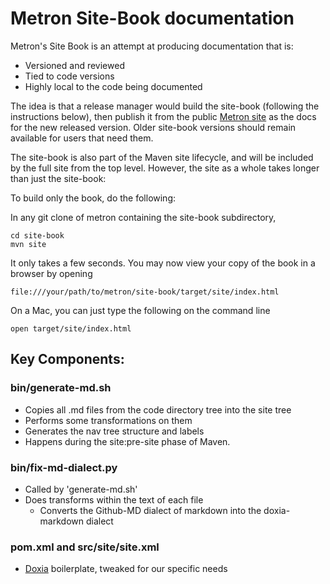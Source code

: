 <!--
Licensed to the Apache Software Foundation (ASF) under one
or more contributor license agreements.  See the NOTICE file
distributed with this work for additional information
regarding copyright ownership.  The ASF licenses this file
to you under the Apache License, Version 2.0 (the
"License"); you may not use this file except in compliance
with the License.  You may obtain a copy of the License at

    http://www.apache.org/licenses/LICENSE-2.0

Unless required by applicable law or agreed to in writing, software
distributed under the License is distributed on an "AS IS" BASIS,
WITHOUT WARRANTIES OR CONDITIONS OF ANY KIND, either express or implied.
See the License for the specific language governing permissions and
limitations under the License.
-->
# Metron Site-Book documentation

Metron's Site Book is an attempt at producing documentation that is:

- Versioned and reviewed
- Tied to code versions
- Highly local to the code being documented

The idea is that a release manager would build the site-book (following the instructions below), then publish it from the public [Metron site](http://metron.apache.org/) as the docs for the new released version. Older site-book versions should remain available for users that need them.

The site-book is also part of the Maven site lifecycle, and will be included by the full site from the top level.  However, the site as a whole takes longer than just the site-book:

To build only the book, do the following:

In any git clone of metron containing the site-book subdirectory,

```
cd site-book
mvn site
```

It only takes a few seconds. You may now view your copy of the book in a browser by opening 

```
file:///your/path/to/metron/site-book/target/site/index.html
```

On a Mac, you can just type the following on the command line

```
open target/site/index.html
```


## Key Components:

### bin/generate-md.sh

- Copies all .md files from the code directory tree into the site tree
- Performs some transformations on them
- Generates the nav tree structure and labels
- Happens during the site:pre-site phase of Maven.

### bin/fix-md-dialect.py

- Called by 'generate-md.sh'
- Does transforms within the text of each file
    - Converts the Github-MD dialect of markdown into the doxia-markdown dialect

### pom.xml and src/site/site.xml

- [Doxia](https://maven.apache.org/doxia/) boilerplate, tweaked for our specific needs


